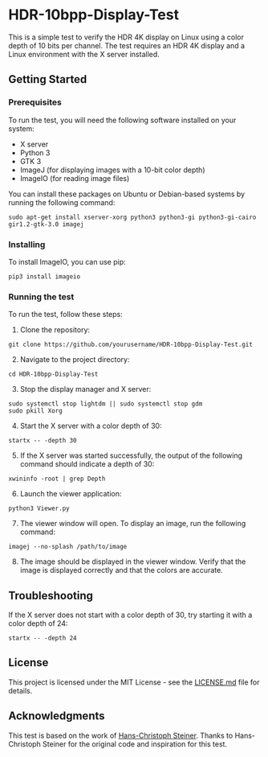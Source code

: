 # HDR-10bpp-Display-Test

This is a simple test to verify the HDR 4K display on Linux using a color depth of 10 bits per channel. The test requires an HDR 4K display and a Linux environment with the X server installed.

## Getting Started

### Prerequisites

To run the test, you will need the following software installed on your system:

- X server
- Python 3
- GTK 3
- ImageJ (for displaying images with a 10-bit color depth)
- ImageIO (for reading image files)

You can install these packages on Ubuntu or Debian-based systems by running the following command:

```
sudo apt-get install xserver-xorg python3 python3-gi python3-gi-cairo gir1.2-gtk-3.0 imagej
```

### Installing

To install ImageIO, you can use pip:

```
pip3 install imageio
```

### Running the test

To run the test, follow these steps:

1. Clone the repository:

```
git clone https://github.com/yourusername/HDR-10bpp-Display-Test.git
```

2. Navigate to the project directory:

```
cd HDR-10bpp-Display-Test
```

3. Stop the display manager and X server:

```
sudo systemctl stop lightdm || sudo systemctl stop gdm
sudo pkill Xorg
```

4. Start the X server with a color depth of 30:

```
startx -- -depth 30
```

5. If the X server was started successfully, the output of the following command should indicate a depth of 30:

```
xwininfo -root | grep Depth
```

6. Launch the viewer application:

```
python3 Viewer.py
```

7. The viewer window will open. To display an image, run the following command:

```
imagej --no-splash /path/to/image
```

8. The image should be displayed in the viewer window. Verify that the image is displayed correctly and that the colors are accurate.

## Troubleshooting

If the X server does not start with a color depth of 30, try starting it with a color depth of 24:

```
startx -- -depth 24
```

## License

This project is licensed under the MIT License - see the [LICENSE.md](LICENSE.md) file for details.

## Acknowledgments

This test is based on the work of [Hans-Christoph Steiner](https://github.com/eighthave/HDR-10bpp-Display-Test). Thanks to Hans-Christoph Steiner for the original code and inspiration for this test.
